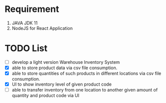 # Requirement

1. JAVA JDK 11
2. NodeJS for React Application

# TODO List

-   [ ] develop a light version Warehouse Inventory System
-   [x] able to store product data via csv file consumption.
-   [x] able to store quantities of such products in different locations via csv file consumption.
-   [x] UI to show inventory level of given product code
-   [ ] able to transfer inventory from one location to another given amount of quantity and product code via UI

